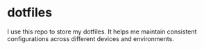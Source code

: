 # dotfiles
I use this repo to store my dotfiles. It helps me maintain consistent configurations across different devices and environments.
